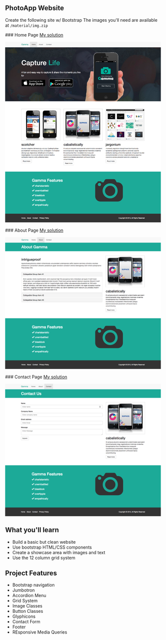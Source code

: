 ## PhotoApp Website

Create the following site w/ Bootstrap 
The images you'll need are available at `/material/img.zip`

### Home Page [My solution](home.html)

![final/home-1400](final/home-1400.png)

### About Page [My solution](about.html) 

![final/about-1400](final/about-1400.png)

### Contact Page [My solution](contact.html)

![final/contact-1400](final/contact-1400.png)

## What you'll learn

- Build a basic but clean website
- Use bootstrap HTML/CSS components
- Create a showcase area with images and text
- Use the 12 column grid system

## Project Features

- Bootstrap navigation
- Jumbotron
- Accordion Menu
- Grid System
- Image Classes
- Button Classes
- Glyphicons
- Contact Form
- Footer
- REsponsive Media Queries